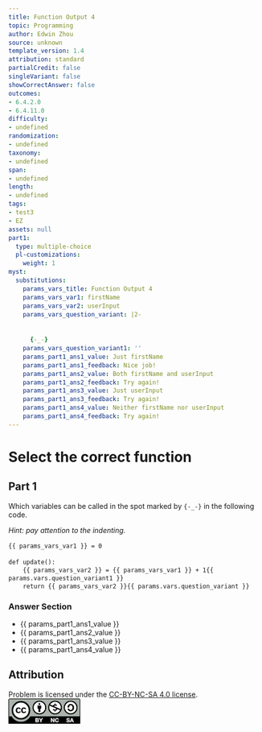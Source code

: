 ```yaml
---
title: Function Output 4
topic: Programming
author: Edwin Zhou
source: unknown
template_version: 1.4
attribution: standard
partialCredit: false
singleVariant: false
showCorrectAnswer: false
outcomes:
- 6.4.2.0
- 6.4.11.0
difficulty:
- undefined
randomization:
- undefined
taxonomy:
- undefined
span:
- undefined
length:
- undefined
tags:
- test3
- EZ
assets: null
part1:
  type: multiple-choice
  pl-customizations:
    weight: 1
myst:
  substitutions:
    params_vars_title: Function Output 4
    params_vars_var1: firstName
    params_vars_var2: userInput
    params_vars_question_variant: |2-


      {-_-}
    params_vars_question_variant1: ''
    params_part1_ans1_value: Just firstName
    params_part1_ans1_feedback: Nice job!
    params_part1_ans2_value: Both firstName and userInput
    params_part1_ans2_feedback: Try again!
    params_part1_ans3_value: Just userInput
    params_part1_ans3_feedback: Try again!
    params_part1_ans4_value: Neither firstName nor userInput
    params_part1_ans4_feedback: Try again!
---
```

# Select the correct function

## Part 1

Which variables can be called in the spot marked by `{-_-}` in the following code.

*Hint: pay attention to the indenting.*

```
{{ params_vars_var1 }} = 0

def update():
    {{ params_vars_var2 }} = {{ params_vars_var1 }} + 1{{ params.vars.question_variant1 }}
    return {{ params_vars_var2 }}{{ params.vars.question_variant }}
```

### Answer Section

- {{ params_part1_ans1_value }}
- {{ params_part1_ans2_value }}
- {{ params_part1_ans3_value }}
- {{ params_part1_ans4_value }}

## Attribution

Problem is licensed under the [CC-BY-NC-SA 4.0 license](https://creativecommons.org/licenses/by-nc-sa/4.0/).<br> ![The Creative Commons 4.0 license requiring attribution-BY, non-commercial-NC, and share-alike-SA license.](https://raw.githubusercontent.com/firasm/bits/master/by-nc-sa.png)